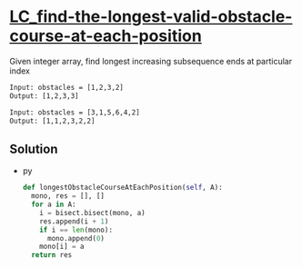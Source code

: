 # [LC_find-the-longest-valid-obstacle-course-at-each-position](https://leetcode.com/problems/find-the-longest-valid-obstacle-course-at-each-position)

Given integer array, find longest increasing subsequence ends at particular index

```txt
Input: obstacles = [1,2,3,2]
Output: [1,2,3,3]

Input: obstacles = [3,1,5,6,4,2]
Output: [1,1,2,3,2,2]
```

## Solution

* py

  ```py
  def longestObstacleCourseAtEachPosition(self, A):
    mono, res = [], []
    for a in A:
      i = bisect.bisect(mono, a)
      res.append(i + 1)
      if i == len(mono):
        mono.append(0)
      mono[i] = a
    return res
  ```
